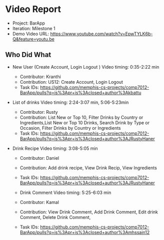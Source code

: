 # Video Report

- Project: BarApp
- Iteration:  Milestone 1
- Demo Video URL: https://www.youtube.com/watch?v=EpwTYLK6b-Q&feature=youtu.be

## Who Did What

- New User (Create Account, Login Logout ) Video timing: 0:35-2:22 min
  - Contributor: Kranthi  
  - Contribution: US12: Create Account, Login Logout
  - Task IDs: https://github.com/memphis-cs-projects/comp7012-BarApp/pulls?q=is%3Apr+is%3Aclosed+author%3Akbattu

- List of drinks     Video timing: 2:24-3:07 min, 5:06-5:23min
  - Contributor: Rusty
  - Contribution: List New or Top 10, Filter Drinks by Country or Ingredients,List New or Top 10 Drinks, Search Drink by Type or Occasion,                   Filter Drinks by Country or Ingredients
  - Task IDs: https://github.com/memphis-cs-projects/comp7012-BarApp/pulls?q=is%3Apr+is%3Aclosed+author%3AJRustyHaner


- Drink Recipe     Video timing: 3:08-5:05 min
  - Contributor: Daniel
  - Contribution: Add drink recipe,  View Drink Recip, View Ingredients
  - Task IDs: https://github.com/memphis-cs-projects/comp7012-BarApp/pulls?q=is%3Apr+is%3Aclosed+author%3AJRustyHaner
  
  
  - Drink Comment     Video timing: 5:25-6:03 min
  - Contributor: Kamal
  - Contribution: View Drink Comment, Add Drink Comment, Edit drink Comment, Delete Drink Comment,
  - Task IDs: https://github.com/memphis-cs-projects/comp7012-BarApp/pulls?q=is%3Apr+is%3Aclosed+author%3Amhssain12
